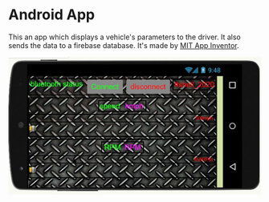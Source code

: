 # Android App
This an app which displays a vehicle's parameters to the driver. It also sends the data to a firebase database.
It's made by [MIT App Inventor](http://appinventor.mit.edu/).

![AndroidApp](Android/Pic.JPG)
